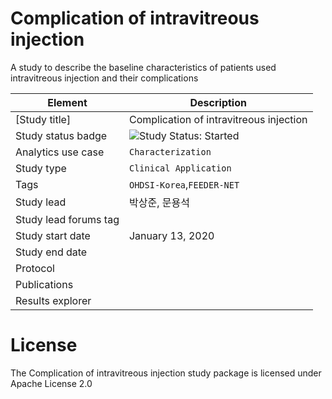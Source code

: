 Complication of intravitreous injection 
=================

A study to describe the baseline characteristics of patients used intravitreous injection and their complications

| Element | Description |
| ------- | ----------- |
| [Study title]      | Complication of intravitreous injection      
| Study status badge | <img src="https://img.shields.io/badge/Study%20Status-Started-blueviolet.svg" alt="Study Status: Started"> |
| Analytics use case | `Characterization` |
| Study type | `Clinical Application` |
| Tags | `OHDSI-Korea`,`FEEDER-NET` |
| Study lead | 박상준, 문용석|
| Study lead forums tag |  |
| Study start date | January 13, 2020|
| Study end date | | 
| Protocol | | 
| Publications | | 
| Results explorer |  |

License
=======

The Complication of intravitreous injection study package is licensed under Apache License 2.0

